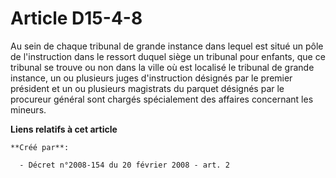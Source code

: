 # Article D15-4-8

Au sein de chaque tribunal de grande instance dans lequel est situé un pôle de l'instruction dans le ressort duquel siège un
tribunal pour enfants, que ce tribunal se trouve ou non dans la ville où est localisé le tribunal de grande instance, un ou
plusieurs juges d'instruction désignés par le premier président et un ou plusieurs magistrats du parquet désignés par le
procureur général sont chargés spécialement des affaires concernant les mineurs.

**Liens relatifs à cet article**

	**Créé par**:

	  - Décret n°2008-154 du 20 février 2008 - art. 2

